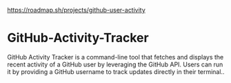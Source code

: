 https://roadmap.sh/projects/github-user-activity
# GitHub-Activity-Tracker
GitHub Activity Tracker is a command-line tool that fetches and displays the recent activity of a GitHub user by leveraging the GitHub API. Users can run it by providing a GitHub username to track updates directly in their terminal..
